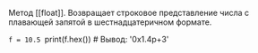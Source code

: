
Метод [[float]]. Возвращает строковое представление числа с плавающей запятой в шестнадцатеричном формате.

`f = 10.5
`print(f.hex())  # Вывод: '0x1.4p+3'
